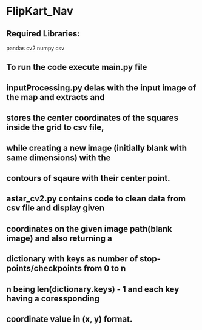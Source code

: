 # FlipKart_Nav

## Required Libraries:
 pandas
 cv2
 numpy
 csv
 
## To run the code execute main.py file

## inputProcessing.py delas with the input image of the map and extracts and
## stores the center coordinates of the squares inside the grid to csv file, 
## while creating a new image (initially blank with same dimensions) with the
## contours of sqaure with their center point.

## astar_cv2.py contains code to clean data from csv file and display given
## coordinates on the given image path(blank image) and also returning a 
## dictionary with keys as number of stop-points/checkpoints from 0 to n
## n being len(dictionary.keys) - 1 and each key having a coressponding 
## coordinate value in (x, y) format.
